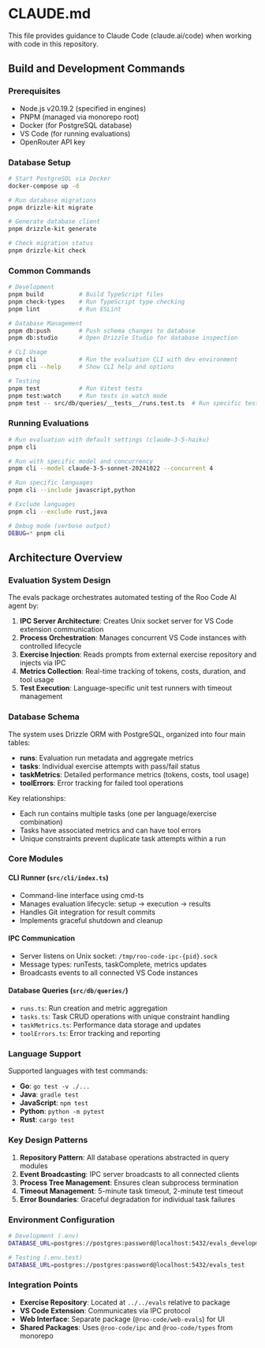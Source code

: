 # CLAUDE.md

This file provides guidance to Claude Code (claude.ai/code) when working with code in this repository.

## Build and Development Commands

### Prerequisites

- Node.js v20.19.2 (specified in engines)
- PNPM (managed via monorepo root)
- Docker (for PostgreSQL database)
- VS Code (for running evaluations)
- OpenRouter API key

### Database Setup

```bash
# Start PostgreSQL via Docker
docker-compose up -d

# Run database migrations
pnpm drizzle-kit migrate

# Generate database client
pnpm drizzle-kit generate

# Check migration status
pnpm drizzle-kit check
```

### Common Commands

```bash
# Development
pnpm build          # Build TypeScript files
pnpm check-types    # Run TypeScript type checking
pnpm lint           # Run ESLint

# Database Management
pnpm db:push        # Push schema changes to database
pnpm db:studio      # Open Drizzle Studio for database inspection

# CLI Usage
pnpm cli            # Run the evaluation CLI with dev environment
pnpm cli --help     # Show CLI help and options

# Testing
pnpm test           # Run Vitest tests
pnpm test:watch     # Run tests in watch mode
pnpm test -- src/db/queries/__tests__/runs.test.ts  # Run specific test file
```

### Running Evaluations

```bash
# Run evaluation with default settings (claude-3-5-haiku)
pnpm cli

# Run with specific model and concurrency
pnpm cli --model claude-3-5-sonnet-20241022 --concurrent 4

# Run specific languages
pnpm cli --include javascript,python

# Exclude languages
pnpm cli --exclude rust,java

# Debug mode (verbose output)
DEBUG=* pnpm cli
```

## Architecture Overview

### Evaluation System Design

The evals package orchestrates automated testing of the Roo Code AI agent by:

1. **IPC Server Architecture**: Creates Unix socket server for VS Code extension communication
2. **Process Orchestration**: Manages concurrent VS Code instances with controlled lifecycle
3. **Exercise Injection**: Reads prompts from external exercise repository and injects via IPC
4. **Metrics Collection**: Real-time tracking of tokens, costs, duration, and tool usage
5. **Test Execution**: Language-specific unit test runners with timeout management

### Database Schema

The system uses Drizzle ORM with PostgreSQL, organized into four main tables:

- **runs**: Evaluation run metadata and aggregate metrics
- **tasks**: Individual exercise attempts with pass/fail status
- **taskMetrics**: Detailed performance metrics (tokens, costs, tool usage)
- **toolErrors**: Error tracking for failed tool operations

Key relationships:

- Each run contains multiple tasks (one per language/exercise combination)
- Tasks have associated metrics and can have tool errors
- Unique constraints prevent duplicate task attempts within a run

### Core Modules

#### CLI Runner (`src/cli/index.ts`)

- Command-line interface using cmd-ts
- Manages evaluation lifecycle: setup → execution → results
- Handles Git integration for result commits
- Implements graceful shutdown and cleanup

#### IPC Communication

- Server listens on Unix socket: `/tmp/roo-code-ipc-{pid}.sock`
- Message types: runTests, taskComplete, metrics updates
- Broadcasts events to all connected VS Code instances

#### Database Queries (`src/db/queries/`)

- `runs.ts`: Run creation and metric aggregation
- `tasks.ts`: Task CRUD operations with unique constraint handling
- `taskMetrics.ts`: Performance data storage and updates
- `toolErrors.ts`: Error tracking and reporting

### Language Support

Supported languages with test commands:

- **Go**: `go test -v ./...`
- **Java**: `gradle test`
- **JavaScript**: `npm test`
- **Python**: `python -m pytest`
- **Rust**: `cargo test`

### Key Design Patterns

1. **Repository Pattern**: All database operations abstracted in query modules
2. **Event Broadcasting**: IPC server broadcasts to all connected clients
3. **Process Tree Management**: Ensures clean subprocess termination
4. **Timeout Management**: 5-minute task timeout, 2-minute test timeout
5. **Error Boundaries**: Graceful degradation for individual task failures

### Environment Configuration

```bash
# Development (.env)
DATABASE_URL=postgres://postgres:password@localhost:5432/evals_development

# Testing (.env.test)
DATABASE_URL=postgres://postgres:password@localhost:5432/evals_test
```

### Integration Points

- **Exercise Repository**: Located at `../../evals` relative to package
- **VS Code Extension**: Communicates via IPC protocol
- **Web Interface**: Separate package (`@roo-code/web-evals`) for UI
- **Shared Packages**: Uses `@roo-code/ipc` and `@roo-code/types` from monorepo
